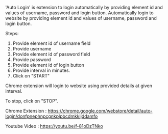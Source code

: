 'Auto Login' is extension to login automatically by providing element id and values of username, password and login button.
Automatically login to website by providing element id and values of username, password and login button.

Steps:
1. Provide element id of username field
2. Provide username
3. Provide element id of password field
4. Provide password
5. Provide element id of login button
6. Provide interval in minutes.
7. Click on "START"

Chrome extension will login to website using provided details at given interval.

To stop, click on "STOP".

Chrome Extension : https://chrome.google.com/webstore/detail/auto-login/donfpnephnpcgnkplpbcdmkkljddamfo

Youtube Video : https://youtu.be/f-81oDzTNko
